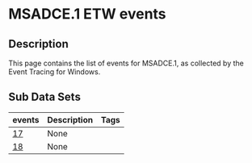 # MSADCE.1 ETW events

## Description
This page contains the list of events for MSADCE.1, as collected by the Event Tracing for Windows.

## Sub Data Sets
|events|Description|Tags|
|---|---|---|
|[17](events/event-17.md)|None||
|[18](events/event-18.md)|None||
